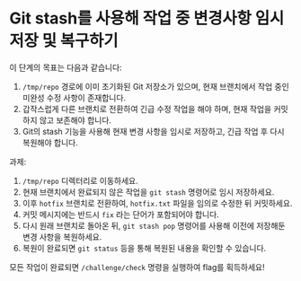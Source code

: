 # Git stash를 사용해 작업 중 변경사항 임시 저장 및 복구하기

이 단계의 목표는 다음과 같습니다:
1. ```/tmp/repo``` 경로에 이미 초기화된 Git 저장소가 있으며, 현재 브랜치에서 작업 중인 미완성 수정 사항이 존재합니다.
2. 갑작스럽게 다른 브랜치로 전환하여 긴급 수정 작업을 해야 하며, 현재 작업을 커밋하지 않고 보존해야 합니다.
3. Git의 stash 기능을 사용해 현재 변경 사항을 임시로 저장하고, 긴급 작업 후 다시 복원해야 합니다.

과제: 
1. ```/tmp/repo``` 디렉터리로 이동하세요.
2. 현재 브랜치에서 완료되지 않은 작업을 ```git stash``` 명령어로 임시 저장하세요.
3. 이후 ```hotfix``` 브랜치로 전환하여, ```hotfix.txt``` 파일을 임의로 수정한 뒤 커밋하세요.
4. 커밋 메시지에는 반드시 ```fix``` 라는 단어가 포함되어야 합니다.
5. 다시 원래 브랜치로 돌아온 뒤, ```git stash pop``` 명령어를 사용해 이전에 저장해둔 변경 사항을 복원하세요.
6. 복원이 완료되면 ```git status``` 등을 통해 복원된 내용을 확인할 수 있습니다.

모든 작업이 완료되면 ```/challenge/check``` 명령을 실행하여 flag를 획득하세요!
